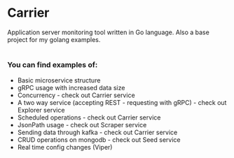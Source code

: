 # Carrier

Application server monitoring tool written in Go language.
Also a base project for my golang examples.

# 

### You can find examples of: ###

* Basic microservice structure
* gRPC usage with increased data size
* Concurrency - check out Carrier service
* A two way service (accepting REST - requesting with gRPC) - check out Explorer service
* Scheduled operations - check out Carrier service
* JsonPath usage - check out Scraper service
* Sending data through kafka - check out Carrier service
* CRUD operations on mongodb - check out Seed service
* Real time config changes (Viper)